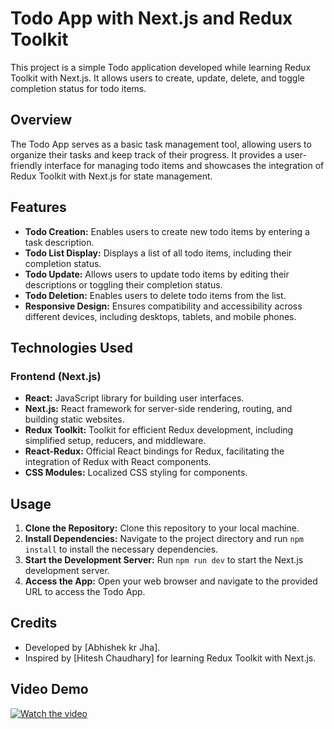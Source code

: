 # Todo App with Next.js and Redux Toolkit

This project is a simple Todo application developed while learning Redux Toolkit with Next.js. It allows users to create, update, delete, and toggle completion status for todo items.

## Overview

The Todo App serves as a basic task management tool, allowing users to organize their tasks and keep track of their progress. It provides a user-friendly interface for managing todo items and showcases the integration of Redux Toolkit with Next.js for state management.

## Features

- **Todo Creation:** Enables users to create new todo items by entering a task description.
- **Todo List Display:** Displays a list of all todo items, including their completion status.
- **Todo Update:** Allows users to update todo items by editing their descriptions or toggling their completion status.
- **Todo Deletion:** Enables users to delete todo items from the list.
- **Responsive Design:** Ensures compatibility and accessibility across different devices, including desktops, tablets, and mobile phones.

## Technologies Used

### Frontend (Next.js)

- **React:** JavaScript library for building user interfaces.
- **Next.js:** React framework for server-side rendering, routing, and building static websites.
- **Redux Toolkit:** Toolkit for efficient Redux development, including simplified setup, reducers, and middleware.
- **React-Redux:** Official React bindings for Redux, facilitating the integration of Redux with React components.
- **CSS Modules:** Localized CSS styling for components.

## Usage

1. **Clone the Repository:** Clone this repository to your local machine.
2. **Install Dependencies:** Navigate to the project directory and run `npm install` to install the necessary dependencies.
3. **Start the Development Server:** Run `npm run dev` to start the Next.js development server.
4. **Access the App:** Open your web browser and navigate to the provided URL to access the Todo App.

## Credits

- Developed by [Abhishek kr Jha].
- Inspired by [Hitesh Chaudhary] for learning Redux Toolkit with Next.js.

## Video Demo
[![Watch the video](https://img.youtube.com/vi/HazcrK0w7GE/0.jpg)](https://www.youtube.com/watch?v=HazcrK0w7GE)
